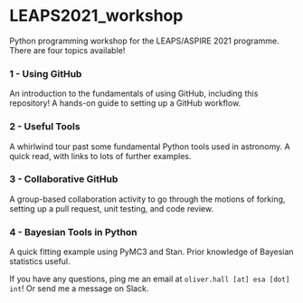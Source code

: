 # LEAPS2021_workshop
Python programming workshop for the LEAPS/ASPIRE 2021 programme. There are four topics available!

### 1 - Using GitHub
An introduction to the fundamentals of using GitHub, including this repository! A hands-on guide to setting up a GitHub workflow.

### 2 - Useful Tools
A whirlwind tour past some fundamental Python tools used in astronomy. A quick read, with links to lots of further examples.

### 3 - Collaborative GitHub
A group-based collaboration activity to go through the motions of forking, setting up a pull request, unit testing, and code review.

### 4 - Bayesian Tools in Python
A quick fitting example using PyMC3 and Stan. Prior knowledge of Bayesian statistics useful.

If you have any questions, ping me an email at `oliver.hall [at] esa [dot] int`! Or send me a message on Slack.
